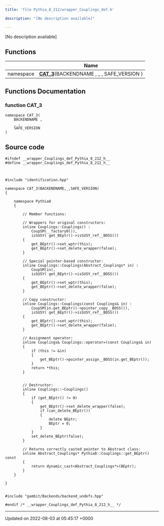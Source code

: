 ```yaml
---
title: 'file Pythia_8_212/wrapper_Couplings_def.h'

description: "[No description available]"

---
```







[No description available]

## Functions

|                | Name           |
| -------------- | -------------- |
| namespace | **[CAT_3](/documentation/code/colliderbit/files/wrapper__couplings__def_8h/#function-cat-3)**(BACKENDNAME , _ , SAFE_VERSION ) |


## Functions Documentation

### function CAT_3

```
namespace CAT_3(
    BACKENDNAME ,
    _ ,
    SAFE_VERSION 
)
```




## Source code

```
#ifndef __wrapper_Couplings_def_Pythia_8_212_h__
#define __wrapper_Couplings_def_Pythia_8_212_h__



#include "identification.hpp"

namespace CAT_3(BACKENDNAME,_,SAFE_VERSION)
{
    
    namespace Pythia8
    {
        
        // Member functions: 
        
        // Wrappers for original constructors: 
        inline Couplings::Couplings() :
            CoupSM(__factory0()),
            isSUSY( get_BEptr()->isSUSY_ref__BOSS())
        {
            get_BEptr()->set_wptr(this);
            get_BEptr()->set_delete_wrapper(false);
        }
        
        // Special pointer-based constructor: 
        inline Couplings::Couplings(Abstract_Couplings* in) :
            CoupSM(in),
            isSUSY( get_BEptr()->isSUSY_ref__BOSS())
        {
            get_BEptr()->set_wptr(this);
            get_BEptr()->set_delete_wrapper(false);
        }
        
        // Copy constructor: 
        inline Couplings::Couplings(const Couplings& in) :
            CoupSM(in.get_BEptr()->pointer_copy__BOSS()),
            isSUSY( get_BEptr()->isSUSY_ref__BOSS())
        {
            get_BEptr()->set_wptr(this);
            get_BEptr()->set_delete_wrapper(false);
        }
        
        // Assignment operator: 
        inline Couplings& Couplings::operator=(const Couplings& in)
        {
            if (this != &in)
            {
                get_BEptr()->pointer_assign__BOSS(in.get_BEptr());
            }
            return *this;
        }
        
        
        // Destructor: 
        inline Couplings::~Couplings()
        {
            if (get_BEptr() != 0)
            {
                get_BEptr()->set_delete_wrapper(false);
                if (can_delete_BEptr())
                {
                    delete BEptr;
                    BEptr = 0;
                }
            }
            set_delete_BEptr(false);
        }
        
        // Returns correctly casted pointer to Abstract class: 
        inline Abstract_Couplings* Pythia8::Couplings::get_BEptr() const
        {
            return dynamic_cast<Abstract_Couplings*>(BEptr);
        }
    }
    
}


#include "gambit/Backends/backend_undefs.hpp"

#endif /* __wrapper_Couplings_def_Pythia_8_212_h__ */
```


-------------------------------

Updated on 2022-08-03 at 05:45:17 +0000
